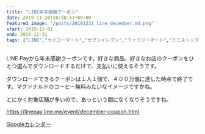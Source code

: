 ```yaml
---
title: "LINE年末感謝クーポン"
date: 2019-11-26T20:58:51+09:00
featured_image: "/posts/20191231_line_december.md.png"
start: 2019-12-01
end: 2019-12-31
tags: ["LINE","セイコーマート","セブンイレブン","ファミリーマート","ミニストップ","ローソン","くら寿司","スシロー","松屋","吉野家","リンガーハット","ウエルシア","ココカラファイン","サンドラッグ","ツルハ","サミット","ライフ","ゲオ","ツタヤ"]
---
```


LINE Payから年末感謝クーポンです。好きな商品、好きなお店のクーポンをひとつ選んでダウンロードするだけで、支払いに使えるそうです。

ダウンロードできるクーポンは１人１個で、４００万個に達した時点で終了です。マクドナルドのコーヒー無料みたいなイメージですかね。

とにかく対象店舗が多いので、あっという間になくなりそうですね。

https://linepay.line.me/event/december-coupon.html


[Googleカレンダー](http://www.google.com/calendar/event?action=TEMPLATE&text=LINE%E5%B9%B4%E6%9C%AB%E6%84%9F%E8%AC%9D%E3%82%AF%E3%83%BC%E3%83%9D%E3%83%B3&dates=20191201/20191231&details=https://pokanpo.com/posts/20191231_line_december/)